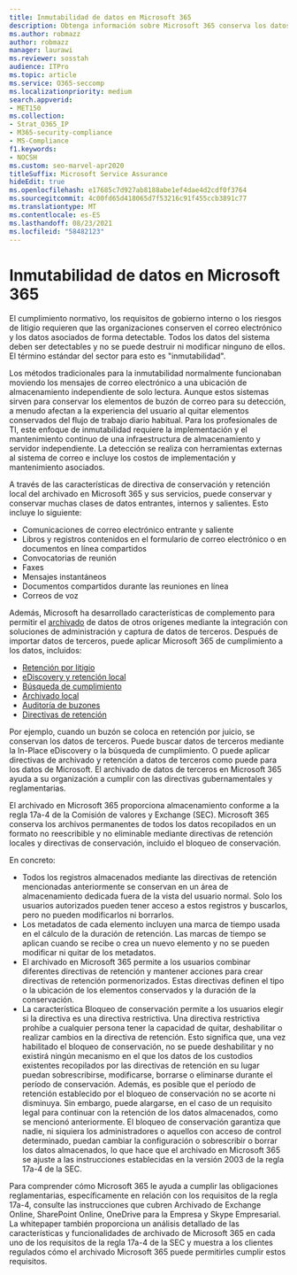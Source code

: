 ```yaml
---
title: Inmutabilidad de datos en Microsoft 365
description: Obtenga información sobre Microsoft 365 conserva los datos de forma detectable para abordar el cumplimiento normativo, los requisitos de gobierno interno y los riesgos de litigio.
ms.author: robmazz
author: robmazz
manager: laurawi
ms.reviewer: sosstah
audience: ITPro
ms.topic: article
ms.service: O365-seccomp
ms.localizationpriority: medium
search.appverid:
- MET150
ms.collection:
- Strat_O365_IP
- M365-security-compliance
- MS-Compliance
f1.keywords:
- NOCSH
ms.custom: seo-marvel-apr2020
titleSuffix: Microsoft Service Assurance
hideEdit: true
ms.openlocfilehash: e17685c7d927ab8188abe1ef4dae4d2cdf0f3764
ms.sourcegitcommit: 4c00fd65d418065d7f53216c91f455ccb3891c77
ms.translationtype: MT
ms.contentlocale: es-ES
ms.lasthandoff: 08/23/2021
ms.locfileid: "58482123"
---
```

# <a name="data-immutability-in-microsoft-365"></a>Inmutabilidad de datos en Microsoft 365

El cumplimiento normativo, los requisitos de gobierno interno o los riesgos de litigio requieren que las organizaciones conserven el correo electrónico y los datos asociados de forma detectable. Todos los datos del sistema deben ser detectables y no se puede destruir ni modificar ninguno de ellos. El término estándar del sector para esto es "inmutabilidad".

Los métodos tradicionales para la inmutabilidad normalmente funcionaban moviendo los mensajes de correo electrónico a una ubicación de almacenamiento independiente de solo lectura. Aunque estos sistemas sirven para conservar los elementos de buzón de correo para su detección, a menudo afectan a la experiencia del usuario al quitar elementos conservados del flujo de trabajo diario habitual. Para los profesionales de TI, este enfoque de inmutabilidad requiere la implementación y el mantenimiento continuo de una infraestructura de almacenamiento y servidor independiente. La detección se realiza con herramientas externas al sistema de correo e incluye los costos de implementación y mantenimiento asociados.

A través de las características de directiva de conservación y retención local del archivado en Microsoft 365 y sus servicios, puede conservar y conservar muchas clases de datos entrantes, internos y salientes. Esto incluye lo siguiente:

- Comunicaciones de correo electrónico entrante y saliente
- Libros y registros contenidos en el formulario de correo electrónico o en documentos en línea compartidos
- Convocatorias de reunión
- Faxes
- Mensajes instantáneos
- Documentos compartidos durante las reuniones en línea
- Correos de voz

Además, Microsoft ha desarrollado características de complemento para permitir el [archivado](https://support.office.com/article/Archiving-third-party-data-in-Office-365-0ce338d5-3666-4a18-86ab-c6910ff408cc) de datos de otros orígenes mediante la integración con soluciones de administración y captura de datos de terceros. Después de importar datos de terceros, puede aplicar Microsoft 365 de cumplimiento a los datos, incluidos:

- [Retención por litigio](/microsoft-365/compliance/create-a-litigation-hold)
- [eDiscovery y retención local](/microsoft-365/compliance/manage-legal-investigations)
- [Búsqueda de cumplimiento](/microsoft-365/compliance/search-for-content)
- [Archivado local](/microsoft-365/compliance/enable-archive-mailboxes)
- [Auditoría de buzones](/microsoft-365/compliance/enable-mailbox-auditing)
- [Directivas de retención](/microsoft-365/compliance/retention-policies)

Por ejemplo, cuando un buzón se coloca en retención por juicio, se conservan los datos de terceros. Puede buscar datos de terceros mediante la In-Place eDiscovery o la búsqueda de cumplimiento. O puede aplicar directivas de archivado y retención a datos de terceros como puede para los datos de Microsoft. El archivado de datos de terceros en Microsoft 365 ayuda a su organización a cumplir con las directivas gubernamentales y reglamentarias.

El archivado en Microsoft 365 proporciona almacenamiento conforme a la regla 17a-4 de la Comisión de valores y Exchange (SEC). Microsoft 365 conserva los archivos permanentes de todos los datos recopilados en un formato no reescribible y no eliminable mediante directivas de retención locales y directivas de conservación, incluido el bloqueo de conservación.

En concreto:

- Todos los registros almacenados mediante las directivas de retención mencionadas anteriormente se conservan en un área de almacenamiento dedicada fuera de la vista del usuario normal. Solo los usuarios autorizados pueden tener acceso a estos registros y buscarlos, pero no pueden modificarlos ni borrarlos.
- Los metadatos de cada elemento incluyen una marca de tiempo usada en el cálculo de la duración de retención. Las marcas de tiempo se aplican cuando se recibe o crea un nuevo elemento y no se pueden modificar ni quitar de los metadatos.
- El archivado en Microsoft 365 permite a los usuarios combinar diferentes directivas de retención y mantener acciones para crear directivas de retención pormenorizados. Estas directivas definen el tipo o la ubicación de los elementos conservados y la duración de la conservación.
- La característica Bloqueo de conservación permite a los usuarios elegir si la directiva es una directiva restrictiva. Una directiva restrictiva prohíbe a cualquier persona tener la capacidad de quitar, deshabilitar o realizar cambios en la directiva de retención. Esto significa que, una vez habilitado el bloqueo de conservación, no se puede deshabilitar y no existirá ningún mecanismo en el que los datos de los custodios existentes recopilados por las directivas de retención en su lugar puedan sobrescribirse, modificarse, borrarse o eliminarse durante el período de conservación. Además, es posible que el período de retención establecido por el bloqueo de conservación no se acorte ni disminuya. Sin embargo, puede alargarse, en el caso de un requisito legal para continuar con la retención de los datos almacenados, como se mencionó anteriormente. El bloqueo de conservación garantiza que nadie, ni siquiera los administradores o aquellos con acceso de control determinado, puedan cambiar la configuración o sobrescribir o borrar los datos almacenados, lo que hace que el archivado en Microsoft 365 se ajuste a las instrucciones establecidas en la versión 2003 de la regla 17a-4 de la SEC.

Para comprender cómo Microsoft 365 le ayuda a cumplir las obligaciones reglamentarias, específicamente en relación [](https://www.microsoft.com/microsoft-365/blog/wp-content/uploads/2015/11/Microsoft-EOA-White-Paper.pdf) con los requisitos de la regla 17a-4, consulte las instrucciones que cubren Archivado de Exchange Online, SharePoint Online, OneDrive para la Empresa y Skype Empresarial. La whitepaper también proporciona un análisis detallado de las características y funcionalidades de archivado de Microsoft 365 en cada uno de los requisitos de la regla 17a-4 de la SEC y muestra a los clientes regulados cómo el archivado Microsoft 365 puede permitirles cumplir estos requisitos.
